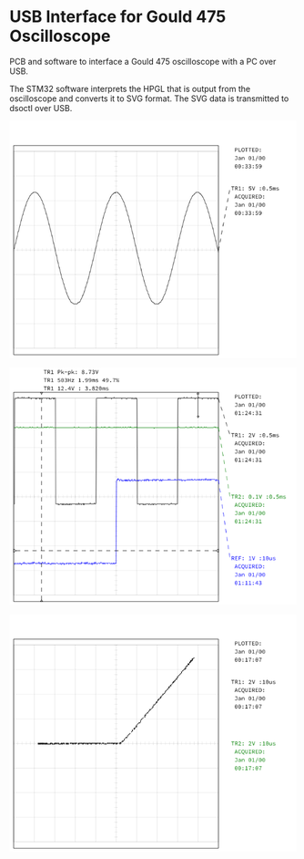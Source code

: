 # USB Interface for Gould 475 Oscilloscope

PCB and software to interface a Gould 475 oscilloscope with a PC over USB.

The STM32 software interprets the HPGL that is output from the oscilloscope and
converts it to SVG format. The SVG data is transmitted to dsoctl over USB.

![img1](imgs/1.png)

![img2](imgs/2.png)

![img3](imgs/3.png)
